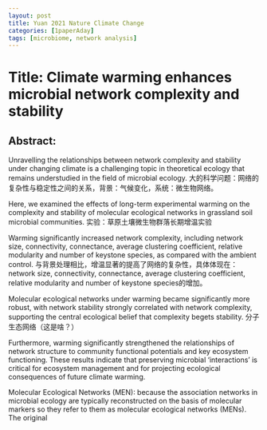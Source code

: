 ```yaml
---
layout: post
title: Yuan 2021 Nature Climate Change
categories: [1paperAday]
tags: [microbiome, network analysis]
---
```


# Title: Climate warming enhances microbial network complexity and stability

## Abstract:

Unravelling the relationships between network complexity and stability under changing climate is a challenging topic in theoretical ecology that remains understudied in the field of microbial ecology. 
大的科学问题：网络的复杂性与稳定性之间的关系，背景：气候变化，系统：微生物网络。

Here, we examined the effects of long-term experimental warming on the complexity and stability of molecular ecological networks in grassland soil microbial communities. 
实验：草原土壤微生物群落长期增温实验 

Warming significantly increased network complexity, including network size, connectivity, connectance, average clustering coefficient, relative modularity and number of keystone species, as compared with the ambient control. 
与背景处理相比，增温显著的提高了网络的复杂性，具体体现在：network size, connectivity, connectance, average clustering coefficient, relative modularity and number of keystone species的增加。

Molecular ecological networks under warming became significantly more robust, with network stability strongly correlated with network complexity, supporting the central ecological belief that complexity begets stability. 
分子生态网络（这是啥？）

Furthermore, warming significantly strengthened the relationships of network structure to community functional potentials and key ecosystem functioning. These results indicate that preserving microbial ‘interactions’ is critical for ecosystem management and for projecting ecological consequences of future climate warming.

Molecular Ecological Networks (MEN): because the association networks in microbial ecology are typically reconstructed on the basis of molecular markers so they refer to them as molecular ecological networks (MENs). The original 